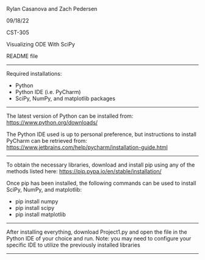 Rylan Casanova and Zach Pedersen

09/18/22

CST-305

Visualizing ODE With SciPy

README file

---------------------------------------------------------------------------------------------------------------

Required installations:
- Python
- Python IDE (i.e. PyCharm)
- SciPy, NumPy, and matplotlib packages

---------------------------------------------------------------------------------------------------------------

The latest version of Python can be installed from:
https://www.python.org/downloads/

The Python IDE used is up to personal preference, but instructions to install PyCharm can be retrieved from:
https://www.jetbrains.com/help/pycharm/installation-guide.html

---------------------------------------------------------------------------------------------------------------

To obtain the necessary libraries, download and install pip using any of the methods listed here:
https://pip.pypa.io/en/stable/installation/

Once pip has been installed, the following commands can be used to install SciPy, NumPy, and matplotlib:
- pip install numpy
- pip install scipy
- pip install matplotlib

---------------------------------------------------------------------------------------------------------------

After installing everything, download Project1.py and open the file in the Python IDE of your choice and run.
Note: you may need to configure your specific IDE to utilize the previously installed libraries

---------------------------------------------------------------------------------------------------------------
